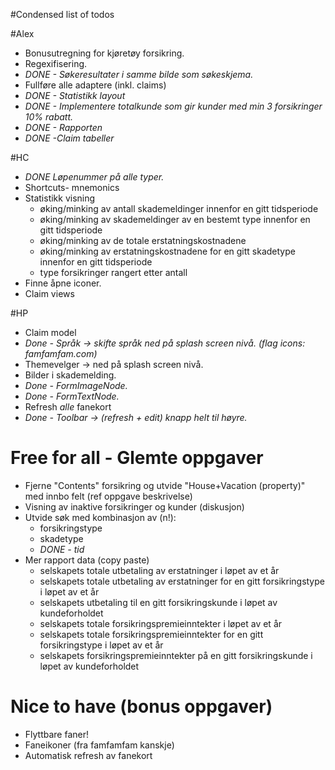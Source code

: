 #Condensed list of todos

#Alex
* Bonusutregning for kjøretøy forsikring.
* Regexifisering.
* *DONE - Søkeresultater i samme bilde som søkeskjema.*
* Fullføre alle adaptere (inkl. claims)
* *DONE - Statistikk layout*
* *DONE - Implementere totalkunde som gir kunder med min 3 forsikringer 10% rabatt.*
* *DONE - Rapporten*
* *DONE -Claim tabeller*

#HC
* *DONE Løpenummer på alle typer.*
* Shortcuts- mnemonics
* Statistikk visning
    * øking/minking av antall skademeldinger innenfor en gitt tidsperiode
    * øking/minking av skademeldinger av en bestemt type innenfor en gitt tidsperiode
    * øking/minking av de totale erstatningskostnadene
    * øking/minking av erstatningskostnadene for en gitt skadetype innenfor en gitt tidsperiode
    * type forsikringer rangert etter antall
* Finne åpne iconer.			
* Claim views

#HP
* Claim model
* *Done - Språk -> skifte språk ned på splash screen nivå.  	(flag icons: famfamfam.com)* 
* Themevelger -> ned på splash screen nivå.
* Bilder i skademelding.
* *Done - FormImageNode.*
* *Done - FormTextNode.*
* Refresh *alle* fanekort
* *Done - Toolbar -> (refresh + edit) knapp helt til høyre.*

# Free for all - Glemte oppgaver
* Fjerne "Contents" forsikring og utvide "House+Vacation (property)" med innbo felt (ref oppgave beskrivelse)
* Visning av inaktive forsikringer og kunder (diskusjon)
* Utvide søk med kombinasjon av (n!):
    * forsikringstype
    * skadetype
    * *DONE - tid*
* Mer rapport data (copy paste)
    * selskapets totale utbetaling av erstatninger i løpet av et år
    * selskapets totale utbetaling av erstatninger for en gitt forsikringstype i løpet av et år
    * selskapets utbetaling til en gitt forsikringskunde i løpet av kundeforholdet
    * selskapets totale forsikringspremieinntekter i løpet av et år
    * selskapets totale forsikringspremieinntekter for en gitt forsikringstype i løpet av et år
    * selskapets forsikringspremieinntekter på en gitt forsikringskunde i løpet av kundeforholdet

# Nice to have (bonus oppgaver)
* Flyttbare faner!
* Faneikoner (fra famfamfam kanskje)
* Automatisk refresh av fanekort

